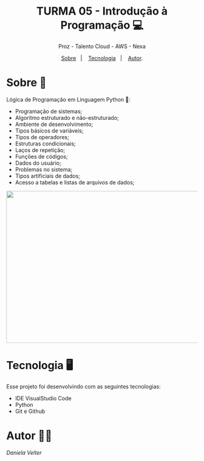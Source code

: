 <h1 align="center"> TURMA 05 - Introdução à Programação 💻 </h1>

<p align="center"> Proz - Talento Cloud - AWS - Nexa </p>

<p align="center">
<a href="#sobre">Sobre</a>&nbsp;&nbsp;&nbsp|&nbsp;&nbsp;&nbsp;
<a href="#tecnologia">Tecnologia</a>&nbsp;&nbsp;&nbsp|&nbsp;&nbsp;&nbsp;
<a href="#autor">Autor</a>.</p>

# Sobre 💾

Lógica de Programação em Linguagem Python 🐍: 

* Programação de sistemas;
* Algoritmo estruturado e não-estruturado;
* Ambiente de desenvolvimento;
* Tipos básicos de variáveis;
* Tipos de operadores;
* Estruturas condicionais;
* Laços de repetição;
* Funções de códigos;
* Dados do usuário;
* Problemas no sistema;
* Tipos artificiais de dados;
* Acesso a tabelas e listas de arquivos de dados;
  


<p align="center">
<img src="https://github.com/Daniela2319/AulaPyton/assets/106537496/5931efe8-9e85-4a43-a811-936974e2f2bc" height="400" width="1000">
</p>


# Tecnologia 🖥️
Esse projeto foi desenvolvindo com as seguintes tecnologias:

* IDE VisualStudio Code
* Python
* Git e Github

# Autor 👩‍💻
  
  _Daniela Velter_
